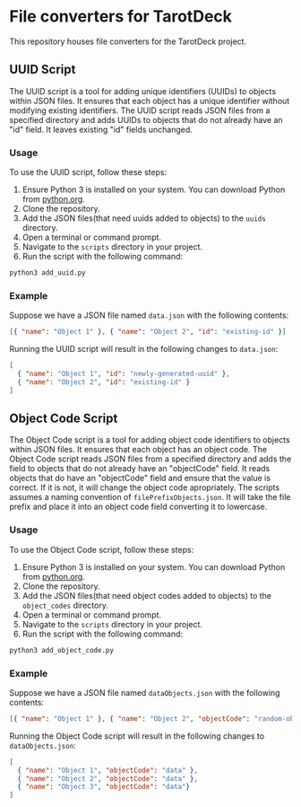 # File converters for TarotDeck

This repository houses file converters for the TarotDeck project.

## UUID Script

The UUID script is a tool for adding unique identifiers (UUIDs) to objects within JSON files. It ensures that each object has a unique identifier without modifying existing identifiers. The UUID script reads JSON files from a specified directory and adds UUIDs to objects that do not already have an "id" field. It leaves existing "id" fields unchanged.

### Usage

To use the UUID script, follow these steps:

1. Ensure Python 3 is installed on your system. You can download Python from [python.org](https://www.python.org/downloads/).
2. Clone the repository.
3. Add the JSON files(that need uuids added to objects) to the `uuids` directory.
4. Open a terminal or command prompt.
5. Navigate to the `scripts` directory in your project.
6. Run the script with the following command:

```bash
python3 add_uuid.py
```

### Example

Suppose we have a JSON file named `data.json` with the following contents:

```json
[{ "name": "Object 1" }, { "name": "Object 2", "id": "existing-id" }]
```

Running the UUID script will result in the following changes to `data.json`:

```json
[
  { "name": "Object 1", "id": "newly-generated-uuid" },
  { "name": "Object 2", "id": "existing-id" }
]
```

## Object Code Script

The Object Code script is a tool for adding object code identifiers to objects within JSON files. It ensures that each object has an object code. The Object Code script reads JSON files from a specified directory and adds the field to objects that do not already have an "objectCode" field. It reads objects that do have an "objectCode" field and ensure that the value is correct. If it is not, it will change the object code apropriately. The scripts assumes a naming convention of `filePrefixObjects.json`. It will take the file prefix and place it into an object code field converting it to lowercase.

### Usage

To use the Object Code script, follow these steps:

1. Ensure Python 3 is installed on your system. You can download Python from [python.org](https://www.python.org/downloads/).
2. Clone the repository.
3. Add the JSON files(that need object codes added to objects) to the `object_codes` directory.
4. Open a terminal or command prompt.
5. Navigate to the `scripts` directory in your project.
6. Run the script with the following command:

```bash
python3 add_object_code.py
```

### Example

Suppose we have a JSON file named `dataObjects.json` with the following contents:

```json
[{ "name": "Object 1" }, { "name": "Object 2", "objectCode": "random-object-code" }, {"name": "Object 3", "objectCode": "data"]
```

Running the Object Code script will result in the following changes to `dataObjects.json`:

```json
[
  { "name": "Object 1", "objectCode": "data" },
  { "name": "Object 2", "objectCode": "data" },
  { "name": "Object 3", "objectCode": "data"}
]
```


